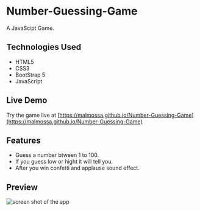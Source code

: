 # Number-Guessing-Game
A JavaScipt Game.

## Technologies Used

- HTML5
- CSS3
- BootStrap 5
- JavaScript

## Live Demo

Try the game live at [https://malmossa.github.io/Number-Guessing-Game](https://malmossa.github.io/Number-Guessing-Game)

## Features

- Guess a number btween 1 to 100. 
- If you guess low or hight it will tell you.
- After you win confetti and applause sound effect.

## Preview

![screen shot of the app](images/take-note-screen-shot.gif)
